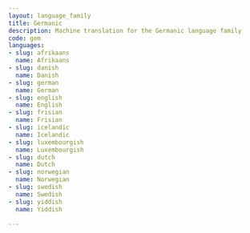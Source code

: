 ```yaml
---
layout: language_family
title: Germanic
description: Machine translation for the Germanic language family
code: gem
languages:
- slug: afrikaans
  name: Afrikaans
- slug: danish
  name: Danish
- slug: german
  name: German
- slug: english
  name: English
- slug: frisian
  name: Frisian
- slug: icelandic
  name: Icelandic
- slug: luxembourgish
  name: Luxembourgish
- slug: dutch
  name: Dutch
- slug: norwegian
  name: Norwegian
- slug: swedish
  name: Swedish
- slug: yiddish
  name: Yiddish

---
```




